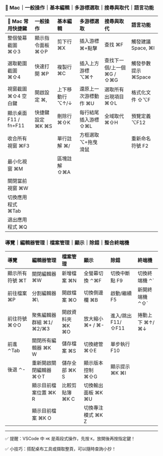 ### 🍎 Mac｜一般操作｜基本編輯｜多游標選取｜搜尋與取代｜語言功能

| 🍎 Mac 常用快捷鍵 | 一般操作 | 基本編輯 | 多游標選取 | 搜尋與取代 | 語言功能 |
|:------------------|:--------|:--------------|:---------------------------|:-------------------|:----------------------|
| 整個螢幕截圖 ⌘⇧3 | 顯示指令面板 ⌘⇧P | 剪下行 ⌘X | 插入游標 ⌘+點擊 | 查找 ⌘F | 觸發建議 Space, ⌘I |
| 選取範圍截圖 ⌘⇧4 | 快速打開 ⌘P | 複製行 ⌘C | 插入上方游標 ⌥⌘↑ | 查找下一個/上一個 ⌘G / ⇧⌘G | 觸發參數提示 ⌘Space |
| 視窗截圖 ⌘⇧4 空白鍵 | 開啟設定 ⌘, | 上下移動行 ⌥↑/↓ | 還原上一次游標動作 ⌘U | 選取所有出現項目 ⌘⇧L | 格式化文件 ⇧⌥F |
| 顯示桌面 F11 / fn+F11 | 快捷鍵設定 ⌘K ⌘S | 刪除行 ⌘⇧K | 每行結尾插入游標 ⇧⌘L | 全域取代 ⌘⇧H | 預覽定義 ⌥F12 |
| 收合所有視窗 ⌘F3 | | 單行註解 ⌘/ | 方框選取 ⌥+拖曳滑鼠 | | 重新命名符號 F2 |
| 最小化視窗 ⌘M | | 區塊註解 ⇧⌘A | | | |
| 關閉當前視窗 ⌘W | | | | | |
| 切換應用程式 ⌘Tab | | | | | |
| 退出應用程式 ⌘Q | | | | | |

### 導覽｜編輯器管理｜檔案管理｜顯示｜除錯｜整合終端機

| 導覽 | 編輯器管理 | 檔案管理 | 顯示 | 除錯 | 終端機 |
|:----|:-----------|:--------|:----|:------|:--------|
| 顯示所有符號 ⌘T | 關閉編輯器 ⌘W | 新增檔案 ⌘N | 全螢幕切換 ⌃⌘F | 切換中斷點 F9 | 切換終端機 ⌃` |
| 前往檔案 ⌘P | 分割編輯器 ⌘\ | 開啟檔案 ⌘O | 切換側邊欄 ⌘B | 啟動/繼續 F5 | 新開終端機 ⌃⇧` |
| 前往符號 ⌘⇧O | 聚焦編輯器群組 ⌘1/⌘2/⌘3 | 開啟資料夾 ⌘K ⌘O | 放大縮小 ⌘+ / ⌘- | 進入/跳出 F11/⇧F11 | 捲動上下 ⌘↑/⌘↓ |
| 前進 ⌃Tab | 關閉所有編輯器 ⌘K W | 儲存檔案 ⌘S | 切換總管 ⌘⇧E | 單步執行 F10 | |
| 後退 ⌃- | 重新開啟關閉編輯器 ⌘⇧T | 儲存全部 ⌘K S | 顯示版本控制 ⌘⇧G | 顯示提示 ⌘K ⌘I | |
| | 顯示目前檔案位置 ⌘K R | 比較剪貼簿 ⌘K C | 切換輸出面板 ⌘K ⌘U | | |
| | 顯示目前檔案 ⌘K O | | 切換專注模式 ⌘K Z | | |

---

✅ 提醒：VSCode 中 `⌘K` 是兩段式操作，先按 `K`，放開後再按指定鍵！

✅ 小技巧：搭配桌布工具或擷取整頁，可以隨時查詢小抄！